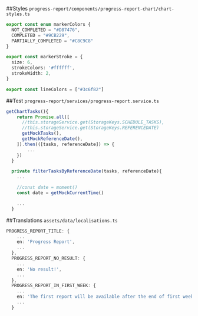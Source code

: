##Styles
`progress-report/components/progress-report-chart/chart-styles.ts`
```ts
export const enum markerColors {
  NOT_COMPLETED = "#D87476",
  COMPLETED = "#9CB229",
  PARTIALLY_COMPLETED = "#C8C9C8"
}

export const markerStroke = {
  size: 6,
  strokeColors: '#ffffff',
  strokeWidth: 2,
}

export const lineColors = ["#3c6f82"]
```

##Test
`progress-report/services/progress-report.service.ts`

```ts
getChartTasks(){
    return Promise.all([
      //this.storageService.get(StorageKeys.SCHEDULE_TASKS),
      //this.storageService.get(StorageKeys.REFERENCEDATE)
      getMockTasks(),
      getMockReferenceDate(),
    ]).then(([tasks, referenceDate]) => {
        ...
    })
  }

  private filterTasksByReferenceDate(tasks, referenceDate){
    ...

    //const date = moment()
    const date = getMockCurrentTime()

    ...
  }
```
##Translations
`assets/data/localisations.ts`
```ts
PROGRESS_REPORT_TITLE: {
    ...
    en: 'Progress Report',
    ...
  },
  PROGRESS_REPORT_NO_RESULT: {
    ...
    en: 'No result!',
    ...
  },
  PROGRESS_REPORT_IN_FIRST_WEEK: {
    ...
    en: 'The first report will be available after the end of first week on',
    ...
  }
```
